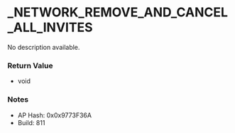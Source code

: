 # _NETWORK_REMOVE_AND_CANCEL_ALL_INVITES

No description available.

### Return Value
* void

### Notes
* AP Hash: 0x0x9773F36A
* Build: 811

